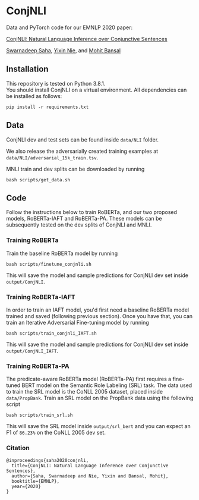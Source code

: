 # ConjNLI
Data and PyTorch code for our EMNLP 2020 paper:

[ConjNLI: Natural Language Inference over Conjunctive Sentences]()

[Swarnadeep Saha](https://swarnahub.github.io/), [Yixin Nie](https://easonnie.github.io/), and [Mohit Bansal](https://www.cs.unc.edu/~mbansal/)

## Installation
This repository is tested on Python 3.8.1.  
You should install ConjNLI on a virtual environment. All dependencies can be installed as follows:
```
pip install -r requirements.txt
```

## Data

ConjNLI dev and test sets can be found inside ```data/NLI``` folder.

We also release the adversarially created training examples at ```data/NLI/adversarial_15k_train.tsv```.

MNLI train and dev splits can be downloaded by running
```
bash scripts/get_data.sh
```

## Code

Follow the instructions below to train RoBERTa, and our two proposed models, RoBERTa-IAFT and RoBERTa-PA. These models can be subsequently tested on the dev splits of ConjNLI and MNLI.

### Training RoBERTa

Train the baseline RoBERTa model by running
```
bash scripts/finetune_conjnli.sh
```
This will save the model and sample predictions for ConjNLI dev set inside ```output/ConjNLI```.

### Training RoBERTa-IAFT

In order to train an IAFT model, you'd first need a baseline RoBERTa model trained and saved (following previous section). Once you have that, you can train an Iterative Adversarial Fine-tuning model by running
```
bash scripts/train_conjnli_IAFT.sh
```
This will save the model and sample predictions for ConjNLI dev set inside ```output/ConjNLI_IAFT```.

### Training RoBERTa-PA

The predicate-aware RoBERTa model (RoBERTa-PA) first requires a fine-tuned BERT model on the Semantic Role Labeling (SRL) task. The data used to train the SRL model is the CoNLL 2005 dataset, placed inside ```data/PropBank```.
Train an SRL model on the PropBank data using the following script
```
bash scripts/train_srl.sh
```
This will save the SRL model inside ```output/srl_bert``` and you can expect an F1 of ```86.23%``` on the CoNLL 2005 dev set.

### Citation
```
@inproceedings{saha2020conjnli,
  title={ConjNLI: Natural Language Inference over Conjunctive Sentences},
  author={Saha, Swarnadeep and Nie, Yixin and Bansal, Mohit},
  booktitle={EMNLP},
  year={2020}
}
```
